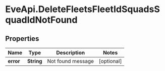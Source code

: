 # EveApi.DeleteFleetsFleetIdSquadsSquadIdNotFound

## Properties
Name | Type | Description | Notes
------------ | ------------- | ------------- | -------------
**error** | **String** | Not found message | [optional] 


